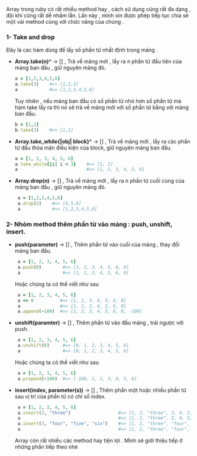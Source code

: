 Array trong ruby có rất nhiều method hay , cách sử dụng cũng rất đa dạng , đội khi cũng rất dễ nhầm lẫn. 
Lần này , mình xin được phép tiếp tục chia sẻ một vài method cùng với chức năng của chúng . 
### 1- Take and drop 
Đây là các hàm dùng để lấy số phần tử nhất định trong mảng .
* **Array.take(n)*** → [] , Trả về mảng mới , lấy ra n phần từ đầu tiên của mảng ban đầu , giữ nguyên mảng đó.
   ```ruby
  a = [1,2,3,4,5,6]
  a.take(3)    #=> [1,2,3]
  a            #=> [1,2,3,4,5,6]    
    ```
    Tuy nhiên , nếu mảng ban đầu có số phần tử nhỏ hơn số phẩn tử  mà hàm take lấy ra thì nó sẽ trả về mảng mới với số phẩn tử bằng với mảng ban đầu.
   ```ruby
   b = [1,2]
   b.take(3)    #=> [1,2]   
   ```
 * **Array.take_while{|obj| block}*** → [] , Trả về mảng mới , lấy ra các phần từ đầu thỏa mãn điều kiện của block, giữ nguyên mảng ban đầu.
   ```ruby
   a = [1, 2, 3, 4, 5, 6]
   a.take_while{|i| i < 3}    #=> [1, 2]
   a                          #=> [1, 2, 3, 4, 5, 6]    
    ```  
 
* **Array.drop(n)** → [] , Trả về mảng mới , lấy ra n phần từ cuối cùng  của mảng ban đầu , giữ nguyên mảng đó. 
  ```ruby
   a = [1,2,3,4,5,6]
   a.drop(3)    #=> [4,5,6]
   a            #=> [1,2,3,4,5,6]    
  ```
  
###   2- Nhóm method thêm phần từ vào mảng : push, unshift, insert.
* **push(parameter)** → [] , Thêm phần tử vào cuối của mảng , thay đổi mảng ban đầu.
  ```ruby 
   a = [1, 2, 3, 4, 5, 6]
   a.push(0)        #=> [1, 2, 3, 4, 5, 6, 0]
   a                #=> [1, 2, 3, 4, 5, 6, 0] 
  ```
  Hoặc chúng ta có thể viết như sau 
  ```ruby 
   a = [1, 2, 3, 4, 5, 6]
   a << 0          #=> [1, 2, 3, 4, 5, 6, 0]
   a               #=> [1, 2, 3, 4, 5, 6, 0]
   a.append(-100)  #=> [1, 2, 3, 4, 5, 6, 0, -100]
  ```
* **unshift(paramter)** → [] , Thêm phẩn tử vào đầu mảng , trái ngược với push. 
  ```ruby 
   a = [1, 2, 3, 4, 5, 6]
   a.unshift(0)     #=> [0, 1, 2, 3, 4, 5, 6]
   a                #=> [0, 1, 2, 3, 4, 5, 6]
  ```
  Hoặc chúng ta có thể viết như sau 
  ```ruby 
   a = [1, 2, 3, 4, 5, 6]
   a.prepend(-100)  #=> [-100, 1, 2, 3, 4, 5, 6]
  ```
* **insert(index, parameter(s))** → [] , Thêm phẩn một hoặc nhiều phần tử sau vị trí của phần tử  có chỉ số index.
  ```ruby 
   a = [1, 2, 3, 4, 5, 6]
   a.insert(2, "three")                  #=> [1, 2, "three", 3, 4, 5, 6]
   a                                     #=> [1, 2, "three", 3, 4, 5, 6]
   a.insert(3, "four", "five", "six")    #=> [1, 2, "three", "four", "five", "six", 3, 4, 5, 6]
   a                                     #=> [1, 2, "three", "four", "five", "six", 3, 4, 5, 6]
  ```

    Array còn rất nhiều các method hay tiện lợi . Mình sẽ giới thiệu tiếp ở những phần tiếp theo nhé